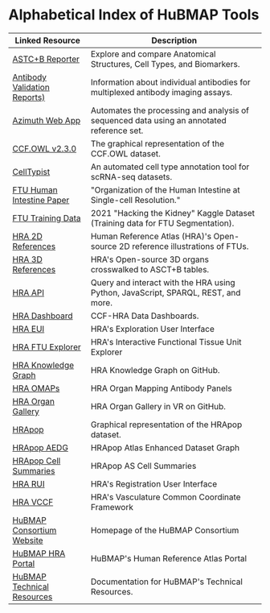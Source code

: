 # Alphabetical Index of HuBMAP Tools

| Linked Resource | Description                   |
| --------------- | ----------------------------- |
| [ASTC+B Reporter](https://humanatlas.io/asctb-reporter) | Explore and compare Anatomical Structures, Cell Types, and Biomarkers. |
| [Antibody Validation Reports)](https://avr.hubmapconsortium.org/)| Information about individual antibodies for multiplexed antibody imaging assays. |
| [Azimuth Web App](https://azimuth.hubmapconsortium.org/) | Automates the processing and analysis of sequenced data using an annotated reference set. | 
| [CCF.OWL v2.3.0](https://lod.humanatlas.io/graph/ccf) | The graphical representation of the CCF.OWL dataset. |
| [CellTypist](https://www.celltypist.org) | An automated cell type annotation tool for scRNA-seq datasets. |
| [FTU Human Intestine Paper](https://portal.hubmapconsortium.org/browse/publication/77ab35880329b5932380104aa58795a4)| "Organization of the Human Intestine at Single-cell Resolution." |
| [FTU Training Data](https://doi.org/10.35079/hbm925.sgxl.596) | 2021 "Hacking the Kidney" Kaggle Dataset (Training data for FTU Segmentation). |
| [HRA 2D References](https://humanatlas.io/2d-ftu-illustrations) | Human Reference Atlas (HRA)'s Open-source 2D reference illustrations of FTUs. |
| [HRA 3D References](https://humanatlas.io/3d-reference-library) | HRA's Open-source 3D organs crosswalked to ASCT+B tables. |
| [HRA API](https://humanatlas.io/api/) | Query and interact with the HRA using Python, JavaScript, SPARQL, REST, and more. |
| [HRA Dashboard](https://hubmapconsortium.github.io/hra-data-dashboard) | CCF-HRA Data Dashboards. |
| [HRA EUI](https://apps.humanatlas.io/eui) | HRA's Exploration User Interface |
| [HRA FTU Explorer](https://apps.humanatlas.io/ftu-explorer) | HRA's Interactive Functional Tissue Unit Explorer |
| [HRA Knowledge Graph](https://github.com/hubmapconsortium/hra-kg) | HRA Knowledge Graph on GitHub. |
| [HRA OMAPs](https://humanatlas.io/omap/) | HRA Organ Mapping Antibody Panels |
| [HRA Organ Gallery](https://github.com/cns-iu/hra-organ-gallery-in-vr) | HRA Organ Gallery in VR on GitHub. |
| [HRApop](https://lod.humanatlas.io/graph/hra-pop/latest/) | Graphical representation of the HRApop dataset. |  
| [HRApop AEDG](https://cdn.humanatlas.io/digital-objects/graph/hra-pop/v0.10.2/assets/atlas-enriched-dataset-graph.jsonId) | HRApop Atlas Enhanced Dataset Graph |
| [HRApop Cell Summaries](https://cdn.humanatlas.io/digital-objects/graph/hra-pop/v0.10.2/assets/atlas-as-cell-summaries.jsonId) | HRApop AS Cell Summaries | 
| [HRA RUI](https://apps.humanatlas.io/rui) | HRA's Registration User Interface |
| [HRA VCCF](https://humanatlas.io/vccf) | HRA's Vasculature Common Coordinate Framework | 
| [HuBMAP Consortium Website](https://hubmapconsortium.org/) | Homepage of the HuBMAP Consortium |
| [HuBMAP HRA Portal](https://humanatlas.io/) | HuBMAP's Human Reference Atlas Portal |
| [HuBMAP Technical Resources](https://docs.hubmapconsortium.org/technical) | Documentation for HuBMAP's Technical Resources. |

